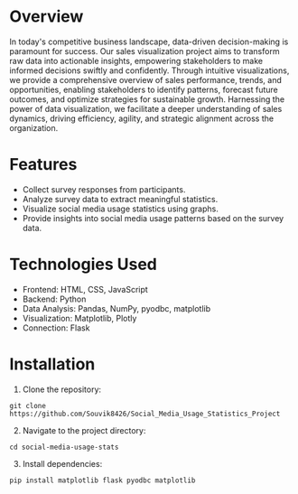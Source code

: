 # Overview

In today's competitive business landscape, data-driven decision-making is paramount for success. Our sales visualization project aims to transform raw data into actionable insights, empowering stakeholders to make informed decisions swiftly and confidently. Through intuitive visualizations, we provide a comprehensive overview of sales performance, trends, and opportunities, enabling stakeholders to identify patterns, forecast future outcomes, and optimize strategies for sustainable growth. Harnessing the power of data visualization, we facilitate a deeper understanding of sales dynamics, driving efficiency, agility, and strategic alignment across the organization.

# Features

* Collect survey responses from participants.
* Analyze survey data to extract meaningful statistics.
* Visualize social media usage statistics using graphs.
* Provide insights into social media usage patterns based on the survey data.

# Technologies Used

* Frontend: HTML, CSS, JavaScript
* Backend: Python
* Data Analysis: Pandas, NumPy, pyodbc, matplotlib
* Visualization: Matplotlib, Plotly
* Connection: Flask

# Installation

1. Clone the repository:

```
git clone https://github.com/Souvik8426/Social_Media_Usage_Statistics_Project
```

2. Navigate to the project directory:

```
cd social-media-usage-stats
```

3. Install dependencies:

```
pip install matplotlib flask pyodbc matplotlib
```
